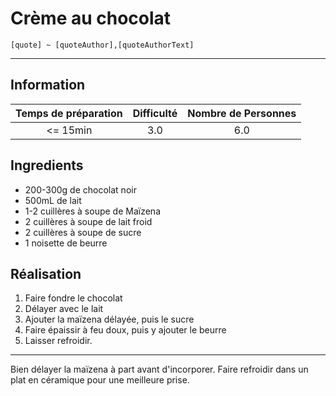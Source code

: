 # Crème au chocolat

`[quote] ~ [quoteAuthor],[quoteAuthorText]`

---

## Information

| Temps de préparation  | Difficulté    | Nombre de Personnes |
|:---------------------:|:-------------:|:-------------------:|
| <= 15min            | 3.0  | 6.0        |

## Ingredients

- 200-300g de chocolat noir
- 500mL de lait
- 1-2 cuillères à soupe de Maïzena
- 2 cuillères à soupe de lait froid
- 2 cuillères à soupe de sucre
- 1 noisette de beurre


## Réalisation

1. Faire fondre le chocolat
1. Délayer avec le lait
1. Ajouter la maïzena délayée, puis le sucre
1. Faire épaissir à feu doux, puis y ajouter le beurre
1. Laisser refroidir.


---

Bien délayer la maïzena à part avant d'incorporer. Faire refroidir dans un plat en céramique pour une meilleure prise.
